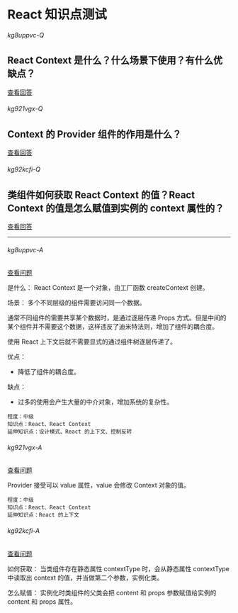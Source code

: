 <!-- markdownlint-disable MD026 MD033 MD001 -->
# React 知识点测试

###### kg8uppvc-Q

## React Context 是什么？什么场景下使用？有什么优缺点？

[查看回答](#kg8uppvc-A)

###### kg921vgx-Q

## Context 的 Provider 组件的作用是什么？

[查看回答](#kg921vgx-A)

###### kg92kcfi-Q

## 类组件如何获取 React Context 的值？React Context 的值是怎么赋值到实例的 context 属性的？

[查看回答](#kg92kcfi-A)

---

###### kg8uppvc-A

[查看问题](#kg8uppvc-Q)

是什么：
React Context 是一个对象，由工厂函数 createContext 创建。

场景：
多个不同层级的组件需要访问同一个数据。

通常不同组件的需要共享某个数据时，是通过逐层传递 Props 方式。但是中间的某个组件并不需要这个数据，这样违反了迪米特法则，增加了组件的耦合度。

使用 React 上下文后就不需要显式的通过组件树逐层传递了。

优点：

- 降低了组件的耦合度。

缺点：

- 过多的使用会产生大量的中介对象，增加系统的复杂性。

``` text
程度：中级
知识点：React、React Context
延伸知识点：设计模式、React 的上下文、控制反转
```

###### kg921vgx-A

[查看问题](#kg921vgx-Q)

Provider 接受可以 value 属性，value 会修改 Context 对象的值。

``` text
程度：中级
知识点：React、React Context
延伸知识点：React 的上下文
```

###### kg92kcfi-A

[查看问题](#kg92kcfi-Q)

如何获取：
当类组件存在静态属性 contextType 时，会从静态属性 contextType 中读取出 context 的值，并当做第二个参数，实例化类。

怎么赋值：
实例化时类组件的父类会把 content 和 props 参数赋值给实例的 content 和 props 属性。
